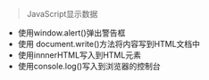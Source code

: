 > JavaScript显示数据


* 使用window.alert()弹出警告框
* 使用 document.write()方法将内容写到HTML文档中
* 使用innnerHTML写入到HTML元素
* 使用console.log()写入到浏览器的控制台

